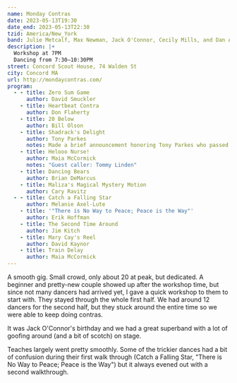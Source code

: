 ```yaml
---
name: Monday Contras
date: 2023-05-13T19:30
date_end: 2023-05-13T22:30
tzid: America/New_York
band: Julie Metcalf, Max Newman, Jack O'Connor, Cecily Mills, and Dan Afrik
description: |+
  Workshop at 7PM  
  Dancing from 7:30–10:30PM
street: Concord Scout House, 74 Walden St
city: Concord MA
url: http://mondaycontras.com/
program:
  - - title: Zero Sum Game
      author: David Smuckler
    - title: Heartbeat Contra
      author: Don Flaherty
    - title: 20 Below
      author: Bill Olson
    - title: Shadrack's Delight
      author: Tony Parkes
      notes: Made a brief announcement honoring Tony Parkes who passed away on May 6, 2024 after a long illness.
    - title: Helooo Nurse!
      author: Maia McCormick
      notes: "Guest caller: Tommy Linden"
    - title: Dancing Bears
      author: Brian DeMarcus
    - title: Maliza's Magical Mystery Motion
      author: Cary Ravitz
  - - title: Catch a Falling Star
      author: Melanie Axel-Lute
    - title: '"There is No Way to Peace; Peace is the Way"'
      author: Erik Hoffman
    - title: The Second Time Around
      author: Jim Kitch
    - title: Mary Cay's Reel
      author: David Kaynor
    - title: Train Delay
      author: Maia McCormick
---
```


A smooth gig. Small crowd, only about 20 at peak, but dedicated. A beginner and pretty-new couple showed up after the workshop time, but since not many dancers had arrived yet, I gave a quick workshop to them to start with. They stayed through the whole first half. We had around 12 dancers for the second half, but they stuck around the entire time so we were able to keep doing contras.

It was Jack O'Connor's birthday and we had a great superband with a lot of goofing around (and a bit of scotch) on stage.

Teaches largely went pretty smoothly. Some of the trickier dances had a bit of confusion during their first walk through (Catch a Falling Star, "There is No Way to Peace; Peace is the Way") but it always evened out with a second walkthrough.
